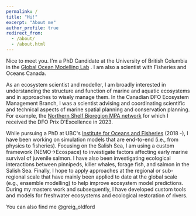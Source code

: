```yaml
---
permalink: /
title: "Hi!"
excerpt: "About me"
author_profile: true
redirect_from: 
  - /about/
  - /about.html
---
```


Nice to meet you. I'm a PhD Candidate at the University of British Columbia in the [Global Ocean Modelling Lab](https://oceans.ubc.ca/villy-christensen/) . 
I am also a scientist with Fisheries and Oceans Canada. 

As an ecosystem scientist and modeller, I am broadly interested in understanding the structure and function of marine and aquatic ecosystems and in approaches to wisely manage them.
 In the Canadian DFO Ecosystem Management Branch, I was a scientist advising and coordinating scientific and technical aspects of marine spatial planning and conservation planning. 
For example, the [Northern Shelf Bioregion MPA network](https://www.newswire.ca/news-releases/marine-protected-area-network-partners-endorse-plan-to-protect-british-columbia-s-north-coast-848170307.html) for which I received the DFO Prix D'Excellence in 2023. 

While pursuing a PhD at UBC's [Institute for Oceans and Fisheries](https://oceans.ubc.ca/) (2018 -), I have been working on simulation models that are end-to-end (i.e., from physics to fisheries). 
 Focusing on the Salish Sea, I am using a custom framework (NEMO->Ecospace) to investigate factors affecting early marine survival of juvenile salmon. 
 I have also been investigating ecological interactions between pinnipeds, killer whales, forage fish, and salmon in the Salish Sea. 
 Finally, I hope to apply approaches at the regional or sub-regional scale that have mainly been applied to date at the global scale (e.g., ensemble modelling) to help improve ecosystem model predictions.
During my masters work and subsequently, I have developed custom tools and models for freshwater ecosystems and ecological restoration of rivers. 

You can also find me @greig_oldford
